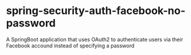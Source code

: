 # spring-security-auth-facebook-no-password
A SpringBoot application that uses OAuth2 to authenticate users via their Facebook accound instead of specifying a password
